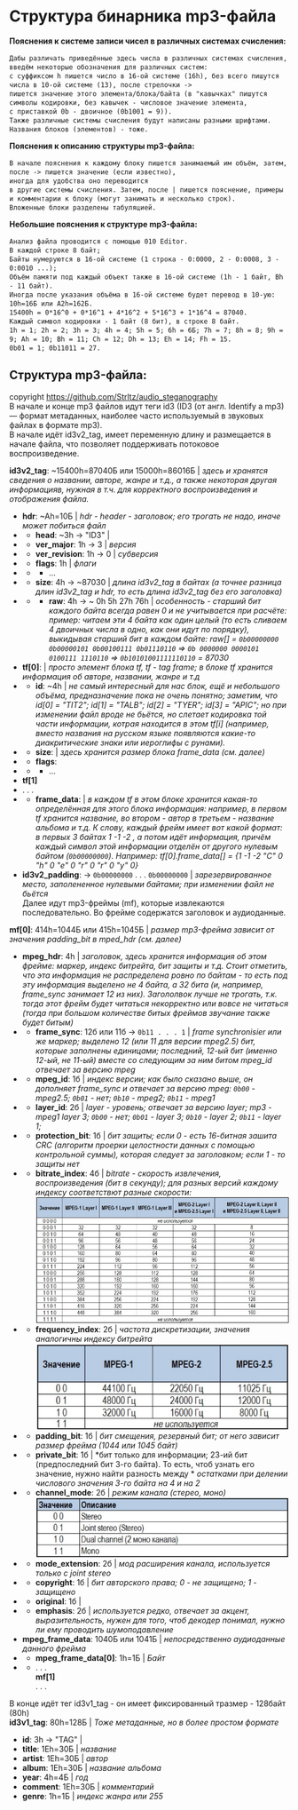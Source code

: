 # Структура бинарника mp3-файла
**Пояснения к системе записи чисел в различных системах счисления:**  
```
Дабы различать приведённые здесь числа в различных системах счисления, введём некоторые обозначения для различных систем:  
с суффиксом h пишется число в 16-ой системе (16h), без всего пишутся числа в 10-ой системе (13), после стрелочки ->  
пишется значение этого элемента/блока/байта (в "кавычках" пишутся символы кодировки, без кавычек - числовое значение элемента,  
с приставкой 0b - двоичное (0b1001 = 9)).  
Также различные системы счисления будут написаны разными шрифтами. Названия блоков (элементов) - тоже.
```
  
**Пояснения к описанию структуры mp3-файла:**  
```
В начале пояснения к каждому блоку пишется занимаемый им объём, затем, после -> пишется значение (если известно),  
иногда для удобства оно переводится  
в другие системы счисления. Затем, после | пишется пояснение, примеры и комментарии к блоку (могут занимать и несколько строк).  
Вложенные блоки разделены табуляцией.  
```
  
**Небольшие пояснения к структуре mp3-файла:**
```
Анализ файла проводится с помощью 010 Editor.  
В каждой строке 8 байт;  
Байты нумеруются в 16-ой системе (1 строка - 0:0000, 2 - 0:0008, 3 - 0:0010 ...);  
Объём памяти под каждый объект также в 16-ой системе (1h - 1 байт, Bh - 11 байт).  
Иногда после указания объёма в 16-ой системе будет перевод в 10-ую: 10h=16Б или А2h=162Б.  
15400h = 0*16^0 + 0*16^1 + 4*16^2 + 5*16^3 + 1*16^4 = 87040.  
Каждый символ кодировки - 1 байт (8 бит), в строке 8 байт.  
1h = 1; 2h = 2; 3h = 3; 4h = 4; 5h = 5; 6h = 6Б; 7h = 7; 8h = 8; 9h = 9; Ah = 10; Bh = 11; Ch = 12; Dh = 13; Eh = 14; Fh = 15.  
0b01 = 1; 0b11011 = 27.  
```
  
## **Структура mp3-файла:**  

copyright https://github.com/Strltz/audio_steganography  
В начале и конце mp3 файлов идут теги id3 (ID3 (от англ. Identify a mp3) — формат метаданных, наиболее часто используемый в звуковых файлах в формате mp3).  
В начале идёт id3v2_tag, имеет переменную длину и размещается в начале файла, что позволяет поддерживать потоковое воспроизведение.  

**id3v2_tag**: ~15400h=87040Б или 15000h=86016Б | *здесь и хранятся сведения о названии, авторе, жанре и т.д., а также некоторая другая информацияв,* 
*нужная в т.ч. для корректного воспроизведения и отображения файла.*  
* **hdr**: ~Ah=10Б | *hdr - header - заголовок; его трогать не надо, иначе может побиться файл*  
* * **head**: ~3h -> "ID3" |  
* * **ver_major**: 1h -> 3 | *версия*  
* * **ver_revision**: 1h -> 0 | *субверсия*  
* * **flags**: 1h | *флаги*  
* * * ...  
* * **size**: 4h -> ~87030 | *длина id3v2_tag в байтах (а точнее разница длин id3v2_tag и hdr, то есть длина id3v2_tag без его заголовка)*  
* * * **raw**: 4h -> ~ 0h 5h 27h 76h | *особенность - старший бит каждого байта всегда равен 0 и не учитывается при расчёте: пример: читаем эти 4 байта как один целый*
*(то есть сливаем 4 двоичных числа в одно, как они идут по порядку), выкидывая старший бит в каждом байте:* *raw[] = `0b00000000 0b00000101 0b00100111 0b01110110` =>*
*`0b 0000000 0000101 0100111 1110110` => `0b10101001111110110` = 87030*  
* **tf\[0]**: | *просто элемент блока tf, tf - tag frame; в блоке tf хранится информация об авторе, названии, жанре и т.д*  
* * **id**: ~4h | *не самый интересный для нас блок, ещё и небольшого объёма, предназначение пока не очень понятно; заметим, что* 
*id\[0] = "TIT2"; id\[1] = "TALB"; id\[2] = "TYER"; id\[3] = "APIC"; но при изменении файл вроде не бьётся, но слетает кодировка той части информации, котрая находится* 
*в этом tf\[i] (например, вместо названия на русском языке появляются какие-то диакритические знаки или иероглифы с рунами).*  
* * **size**: | *здесь хранится размер блока frame_data (см. далее)*  
* * **flags**:  
* * * ...  
* **tf\[1]**  
* . . .
* * **frame_data**: | *в каждом tf в этом блоке хранится какая-то определённая для этого блока информация: например, в первом tf хранится название, во втором - автор* 
*в третьем - название альбома и т.д. К слову, каждый фрейм имеет вот какой формат: в первых 3 байтах 1 -1 -2 , а потом идёт информация, причём каждый символ этой информации* 
*отделён от другого нулевым байтом (`0b00000000`)*. *Например: tf\[0].frame_data[] = {1 -1 -2 "C" 0 "h" 0 "e" 0 "r" 0 "r" 0 "y" 0}*  
* **id3v2_padding**: -> `0b00000000` . . . `0b00000000` | *зарезервированное место, заполененное нулевыми байтами; при изменении файл не бьётся*  
Далее идут mp3-фреймы (mf), которые извлекаются последовательно. Во фрейме содержатся заголовок и аудиоданные.  
  
**mf\[0]**: 414h=1044Б или 415h=1045Б | *размер mp3-фрейма зависит от значения padding_bit в mped_hdr (см. далее)*  
* **mpeg_hdr**: 4h | *заголовок, здесь хранится информация об этом фрейме: маркер, индекс битрейта, бит защиты и т.д. Стоит отметить, что эта информация не распределена* 
*ровно по байтам - то есть под эту информация выделено не 4 байта, а 32 бита (и, например, frame_sync занимает 12 из них). Загололвок лучше не трогать, т.к. тогда этот* 
*фрейм будет читаться некорректно или вовсе не читаться (тогда при большом количестве битых фреймов звучание также будет битым)*
* * **frame_sync**: 12б или 11б -> `0b11 . . . 1` | *frame synchronisier или же маркер; выделено 12 (или 11 для версии mpeg2.5) бит, которые заполнены единицами; последний,* 
*12-ый бит (именно 12-ый, не 11-ый) вместе со следующим за ним битом mpeg_id отвечает за версию mpeg*  
* * **mpeg_id**: 1б | *индекс версии; как было сказано выше, он дополняет frame_sync и отвечает за версию mpeg: `0b00` - mpeg2.5; `0b01` - нет; `0b10` - mpeg2; `0b11` - mpeg1*  
* * **layer_id**: 2б | *layer - уровень; отвечает за версию layer; mp3 - mpeg1 layer 3; `0b00` - нет; `0b01` - layer 3; `0b10` - layer 2; `0b11` - layer 1;*  
* * **protection_bit**: 1б | *бит защиты; если 0 - есть 16-битная зашита CRC (алгоритм проерки целостности данных с помощью контрольной суммы),* 
*которая следует за заголовком; если 1 - то защиты нет*  
* * **bitrate_index**: 4б | *bitrate - скорость извлечения, воспроизведения (бит в секунду); для разных версий каждому индексу соответствют разные скорости:* 
![Кол-во (х1000) бит/с при различных значениях индекса:](bitrate_index-1.png)  
* * **frequency_index**: 2б | *частота дискретизации, значения аналогичны индексу битрейта* 
![Частота дискретизации при разных значениях индекса:](frequency_index-1.png)  
* * **padding_bit**: 1б | *бит смещения, резервный бит; от него зависит размер фрейма (1044 или 1045 байт)*  
* * **private_bit**: 1б | *бит только для информации; 23-ий бит (предпоследний бит 3-го байта). То есть, чтоб узнать его значение, нужно найти разность между *
*остатками при делении числового значения 3-го байта на 4 и на 2*  
* * **channel_mode**: 2б | *режим канала (стерео, моно)* 
![Режим при разных значениях channel_mode:](channel_mode-1.png)  
* * **mode_extension**: 2б | *мод расширения канала, используется только с joint stereo*  
* * **copyright**: 1б | *бит авторского права; 0 - не защищено; 1 - защищено*  
* * **original**: 1б |  
* * **emphasis**: 2б | *используется редко, отвечает за акцент, выразительность, нужен для того, чтоб декодер понимал, нужно ли ему проводить шумоподавление*  
* **mpeg_frame_data**: 1040Б или 1041Б | *непосредственно аудиоданные данного фрейма*  
* * **mpeg_frame_data\[0]**: 1h=1Б | *Байт*  
* * . . .  
**mf\[1]**  
. . .  
  
В конце идёт тег id3v1_tag - он имеет фиксированный тразмер - 128байт (80h)  
**id3v1_tag**: 80h=128Б | *Тоже метаданные, но в более простом формате*  
* **id**: 3h -> "TAG" | 
* **title**: 1Eh=30Б | *название*  
* **artist**: 1Eh=30Б | *автор*  
* **album**: 1Eh=30Б | *название альбома*  
* **year**: 4h=4Б | *год*  
* **comment**: 1Eh=30Б | *комментарий*  
* **genre**: 1h=1Б | *индекс жанра или 255*  
